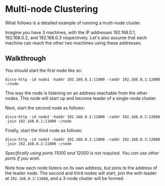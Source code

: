 # Multi-node Clustering
What follows is a detailed example of running a multi-node cluster.

Imagine you have 3 machines, with the IP addresses 192.168.0.1, 192.168.0.2, and 192.168.0.3 respectively. Let's also assume that each machine can reach the other two machines using these addresses.

## Walkthrough
You should start the first node like so:
```
disco-http -id node1 -haddr 192.168.0.1:11000 -raddr 192.168.0.1:12000 ~/node
```
This way the node is listening on an address reachable from the other nodes. This node will start up and become leader of a single-node cluster.

Next, start the second node as follows:
```
disco-http -id node2 -haddr 192.168.0.2:11000 -raddr 192.168.0.2:12000 -join 192.168.0.1:11000 ~/node
```

Finally, start the third node as follows:
```
disco-http -id node3 -haddr 192.168.0.3:11000 -raddr 192.168.0.3:12000 -join 192.168.0.2:11000 ~/node
```

_Specifically using ports 11000 and 12000 is not required. You can use other ports if you wish._

Note how each node listens on its own address, but joins to the address of the leader node. The second and third nodes will start, join the with leader at `192.168.0.2:11000`, and a 3-node cluster will be formed.

